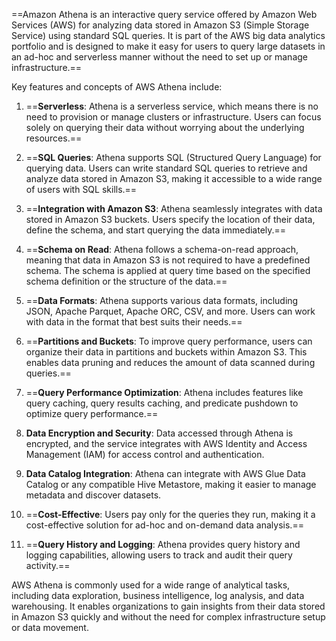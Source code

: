 ==Amazon Athena is an interactive query service offered by Amazon Web Services (AWS) for analyzing data stored in Amazon S3 (Simple Storage Service) using standard SQL queries. It is part of the AWS big data analytics portfolio and is designed to make it easy for users to query large datasets in an ad-hoc and serverless manner without the need to set up or manage infrastructure.==

Key features and concepts of AWS Athena include:

1. ==**Serverless**: Athena is a serverless service, which means there is no need to provision or manage clusters or infrastructure. Users can focus solely on querying their data without worrying about the underlying resources.==

2. ==**SQL Queries**: Athena supports SQL (Structured Query Language) for querying data. Users can write standard SQL queries to retrieve and analyze data stored in Amazon S3, making it accessible to a wide range of users with SQL skills.==

3. ==**Integration with Amazon S3**: Athena seamlessly integrates with data stored in Amazon S3 buckets. Users specify the location of their data, define the schema, and start querying the data immediately.==

4. ==**Schema on Read**: Athena follows a schema-on-read approach, meaning that data in Amazon S3 is not required to have a predefined schema. The schema is applied at query time based on the specified schema definition or the structure of the data.==

5. ==**Data Formats**: Athena supports various data formats, including JSON, Apache Parquet, Apache ORC, CSV, and more. Users can work with data in the format that best suits their needs.==

6. ==**Partitions and Buckets**: To improve query performance, users can organize their data in partitions and buckets within Amazon S3. This enables data pruning and reduces the amount of data scanned during queries.==

7. ==**Query Performance Optimization**: Athena includes features like query caching, query results caching, and predicate pushdown to optimize query performance.==

8. **Data Encryption and Security**: Data accessed through Athena is encrypted, and the service integrates with AWS Identity and Access Management (IAM) for access control and authentication.

9. **Data Catalog Integration**: Athena can integrate with AWS Glue Data Catalog or any compatible Hive Metastore, making it easier to manage metadata and discover datasets.

10. ==**Cost-Effective**: Users pay only for the queries they run, making it a cost-effective solution for ad-hoc and on-demand data analysis.==

11. ==**Query History and Logging**: Athena provides query history and logging capabilities, allowing users to track and audit their query activity.==

AWS Athena is commonly used for a wide range of analytical tasks, including data exploration, business intelligence, log analysis, and data warehousing. It enables organizations to gain insights from their data stored in Amazon S3 quickly and without the need for complex infrastructure setup or data movement.